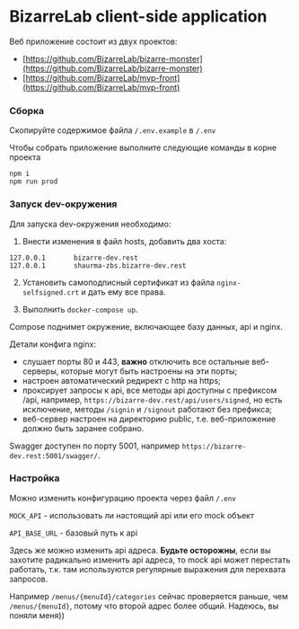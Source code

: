 # BizarreLab client-side application

Веб приложение состоит из двух проектов:
* [https://github.com/BizarreLab/bizarre-monster](https://github.com/BizarreLab/bizarre-monster)
* [https://github.com/BizarreLab/mvp-front](https://github.com/BizarreLab/mvp-front)

### <a name="build"></a> Сборка
Скопируйте содержимое файла `/.env.example` в `/.env`

Чтобы собрать приложение выполните следующие команды в корне проекта
```
npm i
npm run prod
```

### Запуск dev-окружения

Для запуска dev-окружения необходимо:

1. Внести изменения в файл hosts, добавить два хоста:
```
127.0.0.1       bizarre-dev.rest
127.0.0.1       shaurma-zbs.bizarre-dev.rest
```

2. Установить самоподписный сертификат из файла `nginx-selfsigned.crt` и дать ему все права.

3. Выполнить `docker-compose up`.

Compose поднимет окружение, включающее базу данных, api и nginx. 

Детали конфига nginx:
- слушает порты 80 и 443, <b>важно</b> отключить все остальные веб-серверы, которые могут быть настроены на эти порты;
- настроен автоматический редирект с http на https;
- проксирует запросы к api, все методы api доступны с префиксом /api, например, `https://bizarre-dev.rest/api/users/signed`, но есть исключение, методы `/signin` и `/signout` работают без префикса;
- веб-сервер настроен на директорию public, т.е. веб-приложение должно быть заранее собрано.

Swagger доступен по порту 5001, например `https://bizarre-dev.rest:5001/swagger/`.

### <a name="config"></a> Настройка
Можно изменить конфигурацию проекта через файл `/.env`

`MOCK_API` - использовать ли настоящий api или его mock объект

`API_BASE_URL` - базовый путь к api

Здесь же можно изменить api адреса. 
<b>Будьте осторожны</b>, если вы захотите радикально изменить api адреса, то mock api может перестать работать, т.к. там используются регулярные выражения для перехвата запросов.

Например `/menus/{menuId}/categories` сейчас проверяется раньше, чем `/menus/{menuId}`, потому что второй адрес более общий. Надеюсь, вы поняли меня))
